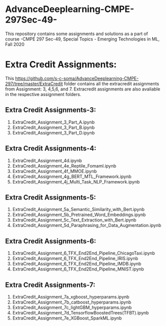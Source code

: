 # AdvanceDeeplearning-CMPE-297Sec-49-
This repository contains some assignments and solutions as a part of course -CMPE 297 Sec-49, Special Topics - Emerging Technologies in ML, Fall 2020

# Extra Credit Assignments:

This https://github.com/s-c-soma/AdvanceDeeplearning-CMPE-297/tree/master/ExtraCredit folder contains all the extracredit assignments from Assignment: 3, 4,5,6, and 7.  Extracredit assignments are also avaliable in the respective assignment folders.

## Extra Credit Assignments-3:
1. ExtraCredit_Assignment_3_Part_A.ipynb
2. ExtraCredit_Assignment_3_Part_B.ipynb
3. ExtraCredit_Assignment_3_Part_D.ipynb

## Extra Credit Assignments-4:
1. ExtraCredit_Assignment_4d.ipynb
2. ExtraCredit_Assignment_4e_Reptile_Fomaml.ipynb
3. ExtraCredit_Assignment_4f_MMOE.ipynb
4. ExtraCredit_Assignment_4g_BERT_MTL_Framework.ipynb
5. ExtraCredit_Assignment_4j_Multi_Task_NLP_Framework.ipynb

## Extra Credit Assignments-5:
1. ExtraCredit_Assignment_5a_Semantic_Similarity_with_Bert.ipynb
2. ExtraCredit_Assignment_5b_Pretrained_Word_Embeddings.ipynb
3. ExtraCredit_Assignment_5c_Text_Extraction_with_Bert.ipynb
4. ExtraCredit_Assignment_5d_Paraphrasing_for_Data_Augmentation.ipynb

## Extra Credit Assignments-6:
1. ExtraCredit_Assignment_6_TFX_End2End_Pipeline_ChicagoTaxi.ipynb
2. ExtraCredit_Assignment_6_TFX_End2End_Pipeline_IRIS.ipynb
3. ExtraCredit_Assignment_6_TFX_End2End_Pipeline_IMDB.ipynb
4. ExtraCredit_Assignment_6_TFX_End2End_Pipeline_MNIST.ipynb


## Extra Credit Assignments-7:
1. ExtraCredit_Assignment_7a_xgboost_hyperparams.ipynb
2. ExtraCredit_Assignment_7b_catboost_hyperparams.ipynb
3. ExtraCredit_Assignment_7c_lightGBM_hyperparams.ipynb
4. ExtraCredit_Assignment_7d_TensorflowBoostedTrees(TFBT).ipynb
5. ExtraCredit_Assignment_7e_XGBoost_SparkML.ipynb
